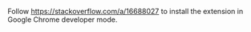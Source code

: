 Follow https://stackoverflow.com/a/16688027 to install the extension in Google Chrome developer mode.
